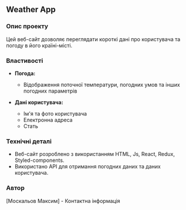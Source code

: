 ## Weather App

### Опис проекту

Цей веб-сайт дозволяє переглядати короткі дані про користувача та погоду в його
країні-місті.

### Властивості

- **Погода:**

  - Відображення поточної температури, погодних умов та інших погодних
    параметрів

- **Дані користувача:**
  - Ім'я та фото користувача
  - Електронна адреса
  - Стать

### Технічні деталі

- Веб-сайт розроблено з використанням HTML, Js, React, Redux, Styled-components.
- Використано API для отримання погодних даних та даних користувача.

### Автор

[Москальов Максим] - Контактна інформація
